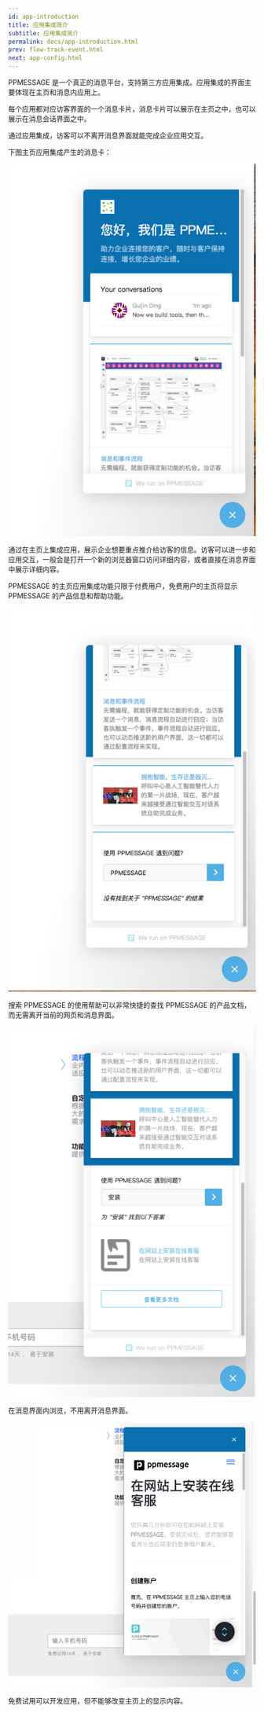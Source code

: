 ```yaml
---
id: app-introduction
title: 应用集成简介
subtitle: 应用集成简介
permalink: docs/app-introduction.html
prev: flow-track-event.html
next: app-config.html
---
```


PPMESSAGE 是一个真正的消息平台，支持第三方应用集成。应用集成的界面主要体现在主页和消息内应用上。

每个应用都对应访客界面的一个消息卡片，消息卡片可以展示在主页之中，也可以展示在消息会话界面之中。

通过应用集成，访客可以不离开消息界面就能完成企业应用交互。

下图主页应用集成产生的消息卡：

![主页应用消息卡](./app-introduction-1.png)


通过在主页上集成应用，展示企业想要重点推介给访客的信息。访客可以进一步和应用交互，一般会是打开一个新的浏览器窗口访问详细内容，或者直接在消息界面中展示详细内容。

PPMESSAGE 的主页应用集成功能只限于付费用户，免费用户的主页将显示 PPMESSAGE 的产品信息和帮助功能。

![搜索 PPMESSAGE 的使用帮助](./app-introduction-2.png)

搜索 PPMESSAGE 的使用帮助可以非常快捷的查找 PPMESSAGE 的产品文档，而无需离开当前的网页和消息界面。


![查找安装相关的文档](./app-introduction-3.png)


在消息界面内浏览，不用离开消息界面。

![不用离开消息界面](./app-introduction-4.png)


免费试用可以开发应用，但不能够改变主页上的显示内容。

